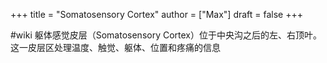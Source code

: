 +++
title = "Somatosensory Cortex"
author = ["Max"]
draft = false
+++

\#wiki
躯体感觉皮层（Somatosensory Cortex）位于中央沟之后的左、右顶叶。这一皮层区处理温度、触觉、躯体、位置和疼痛的信息
